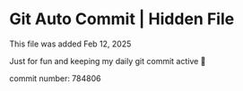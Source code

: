 # Git Auto Commit | Hidden File

This file was added Feb 12, 2025

Just for fun and keeping my daily git commit active 🤪

commit number: 784806
